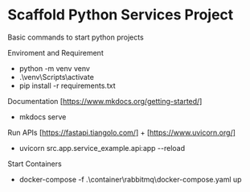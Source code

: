 # Scaffold Python Services Project

Basic commands to start python projects

Enviroment and Requirement

 - python -m venv venv
 - .\venv\Scripts\activate
 - pip install -r requirements.txt


 Documentation [https://www.mkdocs.org/getting-started/]

 - mkdocs serve


 Run APIs [https://fastapi.tiangolo.com/] + [https://www.uvicorn.org/]

 - uvicorn src.app.service_example.api:app --reload

 Start Containers

 - docker-compose -f .\container\rabbitmq\docker-compose.yaml up
